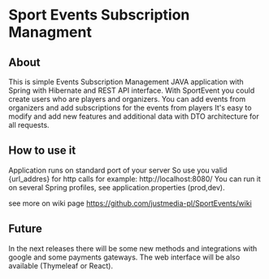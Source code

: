 # Sport Events Subscription Managment
## About
This is simple Events Subscription Management JAVA application with Spring with Hibernate and REST API interface.
With SportEvent you could create users who are players and organizers.
You can add events from organizers and add subscriptions for the events from players
It's easy to modify and add new features and additional data with DTO architecture for all requests.

## How to use it
Application runs on standard port of your server
So use you valid {url_addres} for http calls for example: http://localhost:8080/
You can run it on several Spring profiles, see application.properties (prod,dev).

see more on wiki page https://github.com/justmedia-pl/SportEvents/wiki

## Future
In the next releases there will be some new methods and integrations with google and some payments gateways.
The web interface will be also available (Thymeleaf or React).



